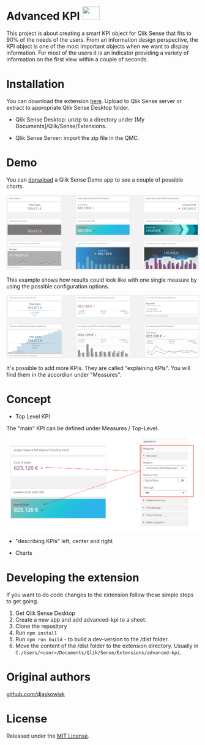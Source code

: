 # Advanced KPI <img src="https://github.com/djaskowiak/advanced-kpi/blob/master/assets/advanced-kpi.png" width="45" height="35" />

This project is about creating a smart KPI object for Qlik Sense that fits to 90% of the needs of the users. From an information design perspective, the KPI object is one of the most important objects when we want to display information. For most of the users it is an indicator providing a variety of information on the first view within a couple of seconds.


# Installation

You can download the extension [here](https://github.com/djaskowiak/advanced-kpi/releases). Upload to Qlik Sense server or extract to appropriate Qlik Sense Desktop folder.

* Qlik Sense Desktop: unzip to a directory under [My Documents]/Qlik/Sense/Extensions.

* Qlik Sense Server: import the zip file in the QMC.

# Demo

You can [donwload](https://github.com/djaskowiak/advanced-kpi/raw/master/demo/Advanced-KPI%20examples.qvf) a Qlik Sense Demo app to see a couple of possible charts.

![example 1](https://raw.githubusercontent.com/djaskowiak/data/master/example-kpi-1.png)

This example shows how results could look like with one single measure by using the possible  configuration options. 

![example 2](https://raw.githubusercontent.com/djaskowiak/data/master/example-kpi-2.png)

It's possible to add more KPIs. They are called "explaining KPIs". You will find them in the accordion under "Measures".

# Concept

- Top Level KPI

The "main" KPI can be defined under Measures / Top-Level. 
![example 3](https://raw.githubusercontent.com/djaskowiak/data/master/measure-top-def.png)


- "describing KPIs" left, center and right

- Charts

# Developing the extension

If you want to do code changes to the extension follow these simple steps to get going.

1. Get Qlik Sense Desktop
2. Create a new app and add advanced-kpi to a sheet.
3. Clone the repository
4. Run `npm install`
5. Run `npm run build` - to build a dev-version to the /dist folder.
6. Move the content of the /dist folder to the extension directory. Usually in `C:/Users/<user>/Documents/Qlik/Sense/Extensions/advanced-kpi`.

# Original authors
[github.com/djaskowiak](https://github.com/djaskowiak)

# License
Released under the [MIT License](LICENSE).